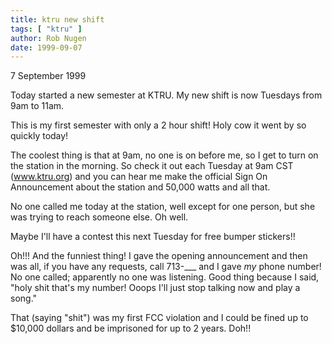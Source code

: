 ```yaml
---
title: ktru new shift
tags: [ "ktru" ]
author: Rob Nugen
date: 1999-09-07
---
```


<p class=date>7 September 1999</p>

<p>Today started a new semester at KTRU.  My new shift is now Tuesdays from 9am to 11am. 

<p>This is my first semester with only a 2 hour shift!  Holy cow it went by so quickly today!

<p>The coolest thing is that at 9am, no one is on before me, so I get to turn on the station in the morning.  So check it out each Tuesday at 9am CST (<a href="http://www.ktru.org/ktru.html">www.ktru.org</a>) and you can hear me make the official Sign On Announcement about the station and 50,000 watts and all that.

<p>No one called me today at the station, well except for one person, but she was trying to reach someone else.  Oh well.

<p>Maybe I'll have a contest this next Tuesday for free bumper stickers!!

<p>Oh!!! And the funniest thing!  I gave the opening announcement and then was all, if you have any requests, call 713-___  and I gave <em>my</em> phone number!  No one called; apparently no one was listening.  Good thing because I said, "holy shit that's my number!  Ooops I'll just stop talking now and play a song."

<p>That (saying "shit") was my first FCC violation and I could be fined up to $10,000 dollars and be imprisoned for up to 2 years.  Doh!!
